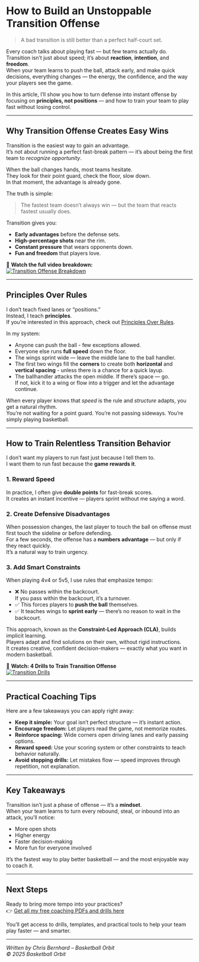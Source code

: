 # How to Build an Unstoppable Transition Offense

> A bad transition is still better than a perfect half-court set.

Every coach talks about playing fast — but few teams actually do.  
Transition isn’t just about speed; it’s about **reaction**, **intention**, and **freedom**.  
When your team learns to push the ball, attack early, and make quick decisions, everything changes — the energy, the confidence, and the way your players see the game.

In this article, I’ll show you how to turn defense into instant offense by focusing on **principles, not positions** — and how to train your team to play fast without losing control.

---

## Why Transition Offense Creates Easy Wins

Transition is the easiest way to gain an advantage.  
It’s not about running a perfect fast-break pattern — it’s about being the first team to *recognize opportunity*.

When the ball changes hands, most teams hesitate.  
They look for their point guard, check the floor, slow down.  
In that moment, the advantage is already gone.

The truth is simple:
> The fastest team doesn’t always win — but the team that reacts fastest usually does.

Transition gives you:
- **Early advantages** before the defense sets.
- **High-percentage shots** near the rim.
- **Constant pressure** that wears opponents down.
- **Fun and freedom** that players love.

🎥 **Watch the full video breakdown:**  
[![Transition Offense Breakdown](https://img.youtube.com/vi/WIUktpk29iI/hqdefault.jpg)](https://youtu.be/WIUktpk29iI)

---

## Principles Over Rules

I don’t teach fixed lanes or “positions.”  
Instead, I teach **principles**.  
If you’re interested in this approach, check out [Principles Over Rules](https://transformingbball.com/principles-over-rules/).

In my system:
- Anyone can push the ball - few exceptions allowed.
- Everyone else runs **full speed** down the floor.
- The wings sprint wide — leave the middle lane to the ball handler.
- The first two wings fill the **corners** to create both **horizontal** and **vertical spacing** - unless there is a chance for a quick layup.
- The ballhandler attacks the open middle. If there’s space — go.  
  If not, kick it to a wing or flow into a trigger and let the advantage continue.

When every player knows that *speed* is the rule and *structure* adapts, you get a natural rhythm.  
You’re not waiting for a point guard. You’re not passing sideways. You’re simply playing basketball.

---

## How to Train Relentless Transition Behavior

I don’t want my players to run fast just because I tell them to.  
I want them to run fast because the **game rewards it**.

### 1. Reward Speed
In practice, I often give **double points** for fast-break scores.  
It creates an instant incentive — players sprint without me saying a word.

### 2. Create Defensive Disadvantages
When possession changes, the last player to touch the ball on offense must first touch the sideline or before defending.  
For a few seconds, the offense has a **numbers advantage** — but only if they react quickly.  
It’s a natural way to train urgency.

### 3. Add Smart Constraints
When playing 4v4 or 5v5, I use rules that emphasize tempo:
- ❌ No passes within the backcourt.  
  If you pass within the backcourt, it’s a turnover.
- ✅ This forces players to **push the ball** themselves.
- ✅ It teaches wings to **sprint early** — there’s no reason to wait in the backcourt.

This approach, known as the **Constraint-Led Approach (CLA)**, builds implicit learning.  
Players adapt and find solutions on their own, without rigid instructions.  
It creates creative, confident decision-makers — exactly what you want in modern basketball.

🎥 **Watch: 4 Drills to Train Transition Offense**  
[![Transition Drills](https://img.youtube.com/vi/DTqeh4D-agI/hqdefault.jpg)](https://youtu.be/DTqeh4D-agI)

---

## Practical Coaching Tips

Here are a few takeaways you can apply right away:
- **Keep it simple:** Your goal isn’t perfect structure — it’s instant action.
- **Encourage freedom:** Let players read the game, not memorize routes.
- **Reinforce spacing:** Wide corners open driving lanes and early passing options.
- **Reward speed:** Use your scoring system or other constraints to teach behavior naturally.
- **Avoid stopping drills:** Let mistakes flow — speed improves through repetition, not explanation.

---

## Key Takeaways

Transition isn’t just a phase of offense — it’s a **mindset**.  
When your team learns to turn every rebound, steal, or inbound into an attack, you’ll notice:
- More open shots  
- Higher energy  
- Faster decision-making  
- More fun for everyone involved

It’s the fastest way to play better basketball — and the most enjoyable way to coach it.

---

## Next Steps

Ready to bring more tempo into your practices?  
👉 [Get all my free coaching PDFs and drills here](/resources)

You’ll get access to drills, templates, and practical tools to help your team play faster — and smarter.

---

*Written by Chris Bernhard – Basketball Orbit*  
*© 2025 Basketball Orbit*
